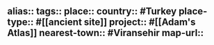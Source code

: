 alias::
tags::
place::
country:: #Turkey 
place-type:: #[[ancient site]] 
project:: #[[Adam's Atlas]] 
nearest-town:: #Viransehir 
map-url::
-